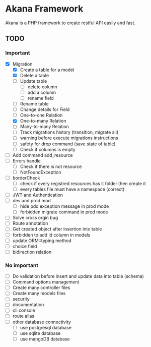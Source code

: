 # Akana Framework

Akana is a PHP framework to create restful API easily and fast.

## TODO

### Important

- [x] Migration
  - [x] Create a table for a model
  - [x] Delete a table
  - [ ] Update table
    - [ ] delete column
    - [ ] add a column
    - [ ] rename field
  - [ ] Rename table
  - [ ] Change details for Field
  - [ ] One-to-one Relation
  - [x] One-to-many Relation
  - [ ] Many-to-many Relation
  - [ ] Track migrations history (transition, migrate all)
  - [ ] warning before execute migrations instructions
  - [ ] safety for drop command (save state of table)
  - [ ] Check if columns is empty

- [ ] Add command add_resource
- [ ] Errors handle
  - [ ] Check if there is not resource
  - [ ] NotFoundException

- [ ] borderCheck
  - [ ] check if every registred resources has it folder then create it
  - [ ] every tables file must have a namespace (correct)

- [ ] JWT and Authentication
- [ ] dev and prod mod
  - [ ] hide pdo exception message in prod mode
  - [ ] forbidden migrate command in prod mode
- [ ]  Solve cross orgin bug
- [ ] Route annotation
- [ ] Get created object after insertion into table
- [ ] forbidden to add id column in models
- [ ] update ORM::typing method
- [ ] choice field
- [ ] bidirection relation

### No important

- [ ] Do validation before insert and update data into table (schema)
- [ ] Command options management
- [ ] Create many controller files
- [ ] Create many models files
- [ ] security
- [ ] documentation
- [ ] cli console
- [ ] route alias
- [ ] other database connectivity
  - [ ] use postgresql database
  - [ ] use sqlite database
  - [ ] use mangoDB database
